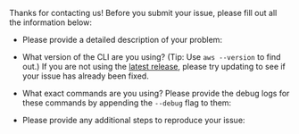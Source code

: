 Thanks for contacting us! Before you submit your issue, please fill out all the
information below:

- Please provide a detailed description of your problem:

- What version of the CLI are you using? (Tip: Use `aws --version` to find out.)
  If you are not using the [latest release](https://github.com/aws/aws-cli/releases),
  please try updating to see if your issue has already been fixed.

- What exact commands are you using? Please provide the debug logs for these
  commands by appending the `--debug` flag to them:

- Please provide any additional steps to reproduce your issue:
